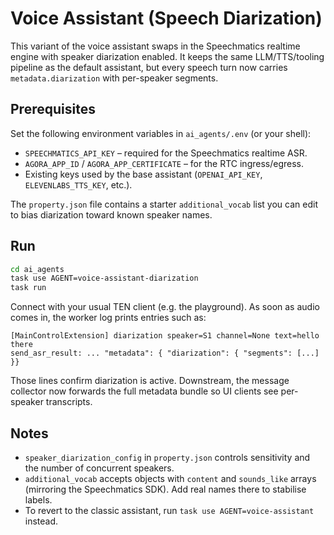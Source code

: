 # Voice Assistant (Speech Diarization)

This variant of the voice assistant swaps in the Speechmatics realtime engine with speaker diarization enabled. It keeps the same LLM/TTS/tooling pipeline as the default assistant, but every speech turn now carries `metadata.diarization` with per-speaker segments.

## Prerequisites

Set the following environment variables in `ai_agents/.env` (or your shell):

- `SPEECHMATICS_API_KEY` – required for the Speechmatics realtime ASR.
- `AGORA_APP_ID` / `AGORA_APP_CERTIFICATE` – for the RTC ingress/egress.
- Existing keys used by the base assistant (`OPENAI_API_KEY`, `ELEVENLABS_TTS_KEY`, etc.).

The `property.json` file contains a starter `additional_vocab` list you can edit to bias diarization toward known speaker names.

## Run

```bash
cd ai_agents
task use AGENT=voice-assistant-diarization
task run
```

Connect with your usual TEN client (e.g. the playground). As soon as audio comes in, the worker log prints entries such as:

```
[MainControlExtension] diarization speaker=S1 channel=None text=hello there
send_asr_result: ... "metadata": { "diarization": { "segments": [...] }}
```

Those lines confirm diarization is active. Downstream, the message collector now forwards the full metadata bundle so UI clients see per-speaker transcripts.

## Notes

- `speaker_diarization_config` in `property.json` controls sensitivity and the number of concurrent speakers.
- `additional_vocab` accepts objects with `content` and `sounds_like` arrays (mirroring the Speechmatics SDK). Add real names there to stabilise labels.
- To revert to the classic assistant, run `task use AGENT=voice-assistant` instead.
